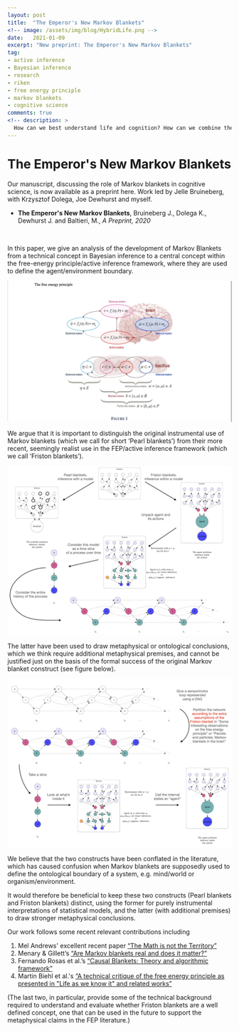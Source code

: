 ```yaml
---
layout: post
title:  "The Emperor's New Markov Blankets"
<!-- image: /assets/img/blog/HybridLife.png -->
date:   2021-01-09
excerpt: "New preprint: The Emperor's New Markov Blankets"
tag:
- active inference
- Bayesian inference
- research
- riken
- free energy principle
- markov blankets
- cognitive science
comments: true
<!-- description: >
  How can we best understand life and cognition? How can we combine the results of different technological advances with natural organisms? -->
---
```


# The Emperor's New Markov Blankets
Our manuscript, discussing the role of Markov blankets in cognitive science, is now available as a preprint here. Work led by Jelle Bruineberg, with Krzysztof Dolega, Joe Dewhurst and myself.

- **The Emperor's New Markov Blankets**, Bruineberg J., Dolega K., Dewhurst J. and Baltieri, M., *A Preprint, 2020*



&nbsp;
&nbsp;

In this paper, we give an analysis of the development of Markov Blankets from a technical concept in Bayesian inference to a central concept within the free-energy principle/active inference framework, where they are used to define the agent/environment boundary.

![Markov blankets (?)](/assets/img/blog/emperor/markovblanket.jpeg)

We argue that it is important to distinguish the original instrumental use of Markov blankets (which we call for short ‘Pearl blankets’) from their more recent, seemingly realist use in the FEP/active inference framework (which we call ‘Friston blankets’).

![Markov blankets: Pearl or Friston?](/assets/img/blog/emperor/diagram1.jpeg)

The latter have been used to draw metaphysical or ontological conclusions, which we think require additional metaphysical premises, and cannot be justified just on the basis of the formal success of the original Markov blanket construct (see figure below).

![Time synchronous blankets: Pearl or Friston?](/assets/img/blog/emperor/diagram2.jpeg)

We believe that the two constructs have been conflated in the literature, which has caused confusion when Markov blankets are supposedly used to define the ontological boundary of a system, e.g. mind/world or organism/environment.

It would therefore be beneficial to keep these two constructs (Pearl blankets and Friston blankets) distinct, using the former for purely instrumental interpretations of statistical models, and the latter (with additional premises) to draw stronger metaphysical conclusions.

Our work follows some recent relevant contributions including
1. Mel Andrews' excellent recent paper [“The Math is not the Territory”](http://philsci-archive.pitt.edu/18315/)
2. Menary & Gillett’s [“Are Markov blankets real and does it matter?”](https://researchers.mq.edu.au/en/publications/are-markov-blankets-real-and-does-it-matter)
3. Fernando Rosas et al.’s [“Causal Blankets: Theory and algorithmic framework”](https://arxiv.org/abs/2008.12568)
4. Martin Biehl et al.'s [“A technical critique of the free energy principle as presented in "Life as we know it" and related works”](https://arxiv.org/abs/2001.06408)

(The last two, in particular, provide some of the technical background required to understand and evaluate whether Friston blankets are a well defined concept, one that can be used in the future to support the metaphysical claims in the FEP literature.)